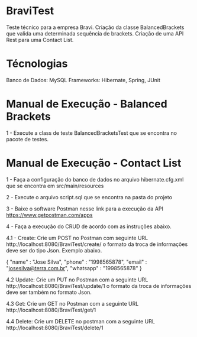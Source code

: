 # BraviTest
Teste técnico para a empresa Bravi. 
Criação da classe BalancedBrackets que valida uma determinada sequência de brackets.
Criação de uma API Rest para uma Contact List. 

# Técnologias
Banco de Dados: MySQL
Frameworks: Hibernate, Spring, JUnit

# Manual de Execução - Balanced Brackets

1 - Execute a class de teste BalancedBracketsTest que se encontra no pacote de testes. 

# Manual de Execução - Contact List

1 - Faça a configuração do banco de dados no arquivo hibernate.cfg.xml que se encontra em src/main/resources

2 - Execute o arquivo script.sql que se encontra na pasta do projeto

3 - Baixe o software Postman nesse link para a execução da API https://www.getpostman.com/apps

4 - Faça a execução do CRUD de acordo com as instruções abaixo.

 4.1 - Create: Crie um POST no Postman com seguinte URL http://localhost:8080/BraviTest/create/ o formato da troca de informações deve ser do tipo Json. Exemplo abaixo.
 
 {
	"name" : "Jose Silva",
	"phone" : "1998565878",
	"email" : "josesilva@terra.com.br",
	"whatsapp" : "1998565878"
 }
 
 4.2 Update: Crie um PUT no Postman com a seguinte URL http://localhost:8080/BraviTest/update/1 o formato da troca de informações deve ser também no formato Json.
 
 4.3 Get: Crie um GET no Postman com a seguinte URL http://localhost:8080/BraviTest/get/1
 
 4.4 Delete: Crie um DELETE no postman com a seguinte URL http://localhost:8080/BraviTest/delete/1
 
 
